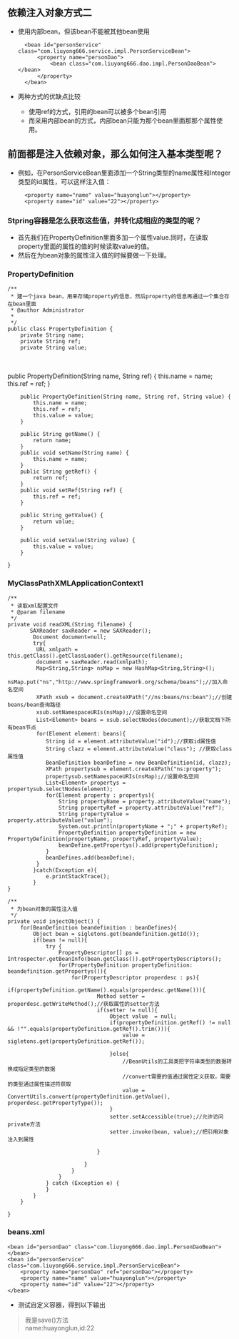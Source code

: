 ## 依赖注入对象方式二

- 使用内部bean，但该bean不能被其他bean使用


	    <bean id="personService" class="com.liuyong666.service.impl.PersonServiceBean">
	    	<property name="personDao">
	    		<bean class="com.liuyong666.dao.impl.PersonDaoBean"></bean>
	    	</property>
	    </bean>
- 两种方式的优缺点比较
	- 使用ref的方式，引用的bean可以被多个bean引用
	- 而采用内部bean的方式，内部bean只能为那个bean里面那那个属性使用。

## 前面都是注入依赖对象，那么如何注入基本类型呢？
- 例如，在PersonServiceBean里面添加一个String类型的name属性和Integer类型的id属性，可以这样注入值：


    	<property name="name" value="huayonglun"></property>
    	<property name="id" value="22"></property>

### Stpring容器是怎么获取这些值，并转化成相应的类型的呢？
- 首先我们在PropertyDefinition里面多加一个属性value.同时，在读取property里面的属性的值的时候读取value的值。
- 然后在为bean对象的属性注入值的时候要做一下处理。

### PropertyDefinition

	/**
	 * 建一个java bean，用来存储property的信息，然后property的信息再通过一个集合存在bean里面
	 * @author Administrator
	 *
	 */
	public class PropertyDefinition {
		private String name;
		private String ref;
		private String value;


​		
​		
		public PropertyDefinition(String name, String ref) {
			this.name = name;
			this.ref = ref;
		}
	
		public PropertyDefinition(String name, String ref, String value) {
			this.name = name;
			this.ref = ref;
			this.value = value;
		}
		
		public String getName() {
			return name;
		}
		public void setName(String name) {
			this.name = name;
		}
		public String getRef() {
			return ref;
		}
		public void setRef(String ref) {
			this.ref = ref;
		}
	
		public String getValue() {
			return value;
		}
	
		public void setValue(String value) {
			this.value = value;
		}
		
	}

### MyClassPathXMLApplicationContext1

	/**
	 * 读取xml配置文件
	 * @param filename
	 */
	private void readXML(String filename) {
	       SAXReader saxReader = new SAXReader();   
	        Document document=null;   
	        try{
	         URL xmlpath = this.getClass().getClassLoader().getResource(filename);
	         document = saxReader.read(xmlpath);
	         Map<String,String> nsMap = new HashMap<String,String>();
	         nsMap.put("ns","http://www.springframework.org/schema/beans");//加入命名空间
	         XPath xsub = document.createXPath("//ns:beans/ns:bean");//创建beans/bean查询路径
	         xsub.setNamespaceURIs(nsMap);//设置命名空间
	         List<Element> beans = xsub.selectNodes(document);//获取文档下所有bean节点 
	         for(Element element: beans){
	            String id = element.attributeValue("id");//获取id属性值
	            String clazz = element.attributeValue("class"); //获取class属性值        
	            BeanDefinition beanDefine = new BeanDefinition(id, clazz);
	            XPath propertysub = element.createXPath("ns:property");
	            propertysub.setNamespaceURIs(nsMap);//设置命名空间
	            List<Element> propertys = propertysub.selectNodes(element);
	            for(Element property : propertys){
	            	String propertyName = property.attributeValue("name");
	            	String propertyRef = property.attributeValue("ref");
	            	String propertyValue = property.attributeValue("value");
	            	System.out.println(propertyName + ";" + propertyRef);
	            	PropertyDefinition propertyDefinition = new PropertyDefinition(propertyName, propertyRef, propertyValue);
	            	beanDefine.getPropertys().add(propertyDefinition);
	            }
	            beanDefines.add(beanDefine);
	         }   
	        }catch(Exception e){   
	            e.printStackTrace();
	        }
	}
	
	/**
	 * 为bean对象的属性注入值
	 */
	private void injectObject() {
		for(BeanDefinition beandefinition : beanDefines){
			Object bean = sigletons.get(beandefinition.getId());
			if(bean != null){
				try {
					PropertyDescriptor[] ps = Introspector.getBeanInfo(bean.getClass()).getPropertyDescriptors();
					for(PropertyDefinition propertyDefinition: beandefinition.getPropertys()){
						for(PropertyDescriptor properdesc : ps){
							if(propertyDefinition.getName().equals(properdesc.getName())){
								Method setter = properdesc.getWriteMethod();//获取属性的setter方法
								if(setter != null){
									Object value  = null;
									if(propertyDefinition.getRef() != null && !"".equals(propertyDefinition.getRef().trim())){
										value = sigletons.get(propertyDefinition.getRef());
										
									}else{
										//BeanUtils的工具类把字符串类型的数据转换成指定类型的数据
										//convert需要的值通过属性定义获取，需要的类型通过属性描述符获取
										value = ConvertUtils.convert(propertyDefinition.getValue(), properdesc.getPropertyType());
									}
									setter.setAccessible(true);//允许访问private方法
									setter.invoke(bean, value);//把引用对象注入到属性
									
								}
								
							}
						}
					}
				} catch (Exception e) {
				}
			}
		}
		
	}

### beans.xml

    <bean id="personDao" class="com.liuyong666.dao.impl.PersonDaoBean"></bean>
    <bean id="personService" class="com.liuyong666.service.impl.PersonServiceBean">
    	<property name="personDao" ref="personDao"></property>
    	<property name="name" value="huayonglun"></property>
    	<property name="id" value="22"></property>
    </bean>

- 测试自定义容器，得到以下输出

>我是save()方法<br/>
>name:huayonglun,id:22



